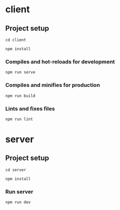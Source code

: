 # client

## Project setup
```
cd client
```
```
npm install
```

### Compiles and hot-reloads for development
```
npm run serve
```

### Compiles and minifies for production
```
npm run build
```

### Lints and fixes files
```
npm run lint
```

# server

## Project setup
```
cd server
```
```
npm install
```

### Run server

```
npm run dev
```